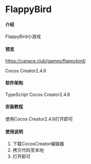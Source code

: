 # FlappyBird

#### 介绍
FlappyBird小游戏


#### 预览

https://canace.club/games/flappybird/

Cocos Creator2.4.6

#### 软件架构
TypeScript Cocos Creator2.4.6


#### 安装教程

使用Cocos Creator2.4.6打开即可

#### 使用说明

1.  下载CocosCreator编辑器
2.  拷贝代码至本地
3.  打开即可


